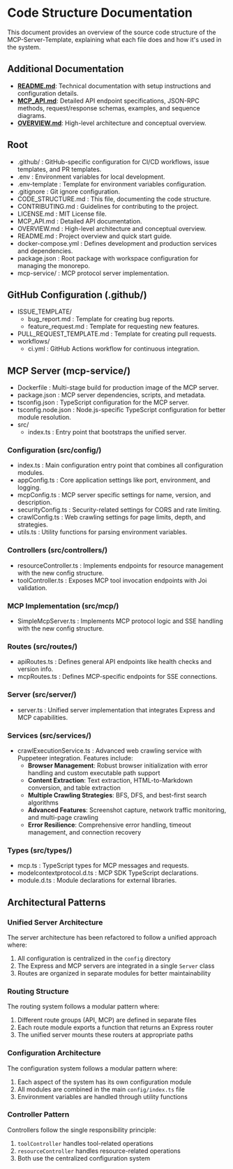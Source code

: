 # Code Structure Documentation

This document provides an overview of the source code structure of the MCP-Server-Template, explaining what each file does and how it's used in the system.

## Additional Documentation

- **[README.md](README.md)**: Technical documentation with setup instructions and configuration details.
- **[MCP_API.md](MCP_API.md)**: Detailed API endpoint specifications, JSON-RPC methods, request/response schemas, examples, and sequence diagrams.
- **[OVERVIEW.md](OVERVIEW.md)**: High-level architecture and conceptual overview.

## Root

- .github/
  : GitHub-specific configuration for CI/CD workflows, issue templates, and PR templates.
- .env
  : Environment variables for local development.
- .env-template
  : Template for environment variables configuration.
- .gitignore
  : Git ignore configuration.
- CODE_STRUCTURE.md
  : This file, documenting the code structure.
- CONTRIBUTING.md
  : Guidelines for contributing to the project.
- LICENSE.md
  : MIT License file.
- MCP_API.md
  : Detailed API documentation.
- OVERVIEW.md
  : High-level architecture and conceptual overview.
- README.md
  : Project overview and quick start guide.
- docker-compose.yml
  : Defines development and production services and dependencies.
- package.json
  : Root package with workspace configuration for managing the monorepo.
- mcp-service/
  : MCP protocol server implementation.

## GitHub Configuration (.github/)

- ISSUE_TEMPLATE/
  - bug_report.md
    : Template for creating bug reports.
  - feature_request.md
    : Template for requesting new features.
- PULL_REQUEST_TEMPLATE.md
  : Template for creating pull requests.
- workflows/
  - ci.yml
    : GitHub Actions workflow for continuous integration.

## MCP Server (mcp-service/)

- Dockerfile
  : Multi-stage build for production image of the MCP server.
- package.json
  : MCP server dependencies, scripts, and metadata.
- tsconfig.json
  : TypeScript configuration for the MCP server.
- tsconfig.node.json
  : Node.js-specific TypeScript configuration for better module resolution.
- src/
  - index.ts
    : Entry point that bootstraps the unified server.

### Configuration (src/config/)

- index.ts
  : Main configuration entry point that combines all configuration modules.
- appConfig.ts
  : Core application settings like port, environment, and logging.
- mcpConfig.ts
  : MCP server specific settings for name, version, and description.
- securityConfig.ts
  : Security-related settings for CORS and rate limiting.
- crawlConfig.ts
  : Web crawling settings for page limits, depth, and strategies.
- utils.ts
  : Utility functions for parsing environment variables.

### Controllers (src/controllers/)

- resourceController.ts
  : Implements endpoints for resource management with the new config structure.
- toolController.ts
  : Exposes MCP tool invocation endpoints with Joi validation.

### MCP Implementation (src/mcp/)

- SimpleMcpServer.ts
  : Implements MCP protocol logic and SSE handling with the new config structure.

### Routes (src/routes/)

- apiRoutes.ts
  : Defines general API endpoints like health checks and version info.
- mcpRoutes.ts
  : Defines MCP-specific endpoints for SSE connections.

### Server (src/server/)

- server.ts
  : Unified server implementation that integrates Express and MCP capabilities.

### Services (src/services/)

- crawlExecutionService.ts
  : Advanced web crawling service with Puppeteer integration. Features include:
    - **Browser Management**: Robust browser initialization with error handling and custom executable path support
    - **Content Extraction**: Text extraction, HTML-to-Markdown conversion, and table extraction
    - **Multiple Crawling Strategies**: BFS, DFS, and best-first search algorithms
    - **Advanced Features**: Screenshot capture, network traffic monitoring, and multi-page crawling
    - **Error Resilience**: Comprehensive error handling, timeout management, and connection recovery

### Types (src/types/)

- mcp.ts
  : TypeScript types for MCP messages and requests.
- modelcontextprotocol.d.ts
  : MCP SDK TypeScript declarations.
- module.d.ts
  : Module declarations for external libraries.

## Architectural Patterns

### Unified Server Architecture

The server architecture has been refactored to follow a unified approach where:

1. All configuration is centralized in the `config` directory
2. The Express and MCP servers are integrated in a single `Server` class
3. Routes are organized in separate modules for better maintainability

### Routing Structure

The routing system follows a modular pattern where:

1. Different route groups (API, MCP) are defined in separate files
2. Each route module exports a function that returns an Express router
3. The unified server mounts these routers at appropriate paths

### Configuration Architecture

The configuration system follows a modular pattern where:

1. Each aspect of the system has its own configuration module
2. All modules are combined in the main `config/index.ts` file
3. Environment variables are handled through utility functions

### Controller Pattern

Controllers follow the single responsibility principle:

1. `toolController` handles tool-related operations
2. `resourceController` handles resource-related operations
3. Both use the centralized configuration system
